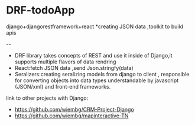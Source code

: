 # DRF-todoApp
django+djangorestframework+react
*creating JSON data ,toolkit to  build apis

--


- DRF library takes concepts of REST and use it inside of Django,it supports multiple flavors of data rendring 
- React:fetch JSON data ,send Json.stringfy(data)
- Seralizers:creating seralizing models from django to client , responsible for converting objects into data types understandable by javascript (JSON/xml) and front-end frameworks.

link to other projects with Django:
* https://github.com/wiembg/CRM-Project-Django
* https://github.com/wiembg/mapinteractive-TN
